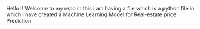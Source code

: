 Hello !! Welcome to my repo in this i am having a file which is a python file in which i have created a Machine Learning Model for Real-estate price Prediction 
